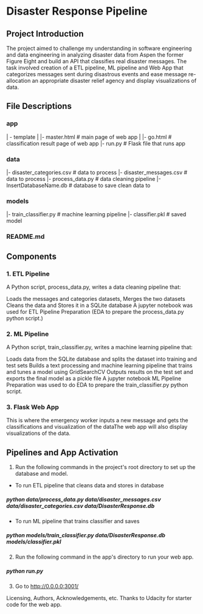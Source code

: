 # Disaster Response Pipeline 

## Project Introduction
The project aimed to challenge my understanding in software engineering and data engineering in analyzing disaster data from Aspen the former Figure Eight 
and build an API that classifies real disaster messages. The task involved creation of a ETL pipeline, ML pipeline and Web App that categorizes messages sent during disastrous events
and ease message re-allocation an appropriate disaster relief agency and display visualizations of data.

## File Descriptions
### app

| - template
| |- master.html # main page of web app
| |- go.html # classification result page of web app
|- run.py # Flask file that runs app

### data

|- disaster_categories.csv # data to process
|- disaster_messages.csv # data to process
|- process_data.py # data cleaning pipeline
|- InsertDatabaseName.db # database to save clean data to

### models

|- train_classifier.py # machine learning pipeline
|- classifier.pkl # saved model

### README.md

## Components

### 1. ETL Pipeline
A Python script, process_data.py, writes a data cleaning pipeline that:

Loads the messages and categories datasets, Merges the two datasets Cleans the data and Stores it in a SQLite database
A jupyter notebook was used for ETL Pipeline Preparation (EDA to prepare the process_data.py python script.)

### 2. ML Pipeline
A Python script, train_classifier.py, writes a machine learning pipeline that:

Loads data from the SQLite database and splits the dataset into training and test sets
Builds a text processing and machine learning pipeline that trains and tunes a model using GridSearchCV
Outputs results on the test set and exports the final model as a pickle file
A jupyter notebook ML Pipeline Preparation was used to do EDA to prepare the train_classifier.py python script.

### 3. Flask Web App
This is where the emergency worker inputs a new message and gets the classifications and visualization of the dataThe web app will also display visualizations of the data.

## Pipelines and App Activation 
1. Run the following commands in the project's root directory to set up the database and model.
  - To run ETL pipeline that cleans data and stores in database 
 ##### python data/process_data.py data/disaster_messages.csv data/disaster_categories.csv data/DisasterResponse.db
  - To run ML pipeline that trains classifier and saves 
 ##### python models/train_classifier.py data/DisasterResponse.db models/classifier.pkl
2. Run the following command in the app's directory to run your web app. 
 ##### python run.py

3. Go to http://0.0.0.0:3001/

Licensing, Authors, Acknowledgements, etc.
Thanks to Udacity for starter code for the web app.
